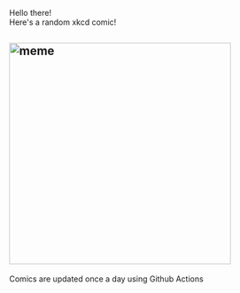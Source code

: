 Hello there! <br>Here's a random xkcd comic!<br>
## <img src="https://imgs.xkcd.com/comics/a_b.png" alt="meme" width="400"/><br>
Comics are updated once a day using Github Actions